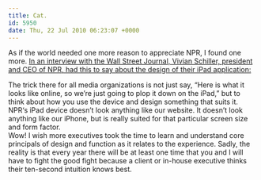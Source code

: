 ```yaml
---
title: Cat.
id: 5950
date: Thu, 22 Jul 2010 06:23:07 +0000
---
```


As if the world needed one more reason to appreciate <span class="caps">NPR</span>, I found one more. [In an interview with the Wall Street Journal, Vivian Schiller, president and <span class="caps">CEO</span> of <span class="caps">NPR</span>, had this to say about the design of their iPad application:](http://online.wsj.com/article/SB10001424052748704764404575287070721094884.html?mod=WSJ_Tech_Above_Video)

<div class="quote">The trick there for all media organizations is not just say, “Here is what it looks like online, so we’re just going to plop it down on the iPad,” but to think about how you use the device and design something that suits it. <span class="caps">NPR</span>‘s iPad device doesn’t look anything like our website. It doesn’t look anything like our iPhone, but is really suited for that particular screen size and form factor.</div>Wow! I wish more executives took the time to learn and understand core principals of design and function as it relates to the experience. Sadly, the reality is that every year there will be at least one time that you and I will have to fight the good fight because a client or in-house executive thinks their ten-second intuition knows best.


